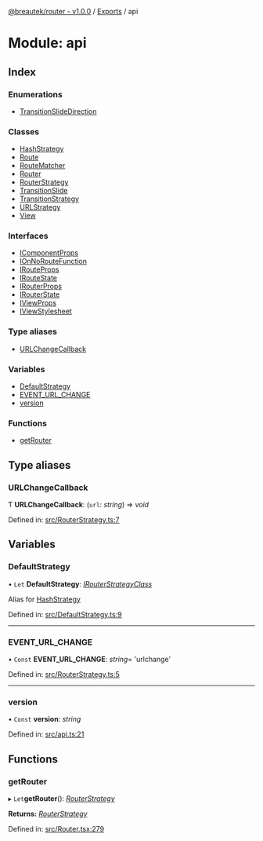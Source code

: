 [@breautek/router - v1.0.0](../README.md) / [Exports](../modules.md) / api

# Module: api

## Index

### Enumerations

* [TransitionSlideDirection](../enums/api.transitionslidedirection.md)

### Classes

* [HashStrategy](../classes/api.hashstrategy.md)
* [Route](../classes/api.route.md)
* [RouteMatcher](../classes/api.routematcher.md)
* [Router](../classes/api.router.md)
* [RouterStrategy](../classes/api.routerstrategy.md)
* [TransitionSlide](../classes/api.transitionslide.md)
* [TransitionStrategy](../classes/api.transitionstrategy.md)
* [URLStrategy](../classes/api.urlstrategy.md)
* [View](../classes/api.view.md)

### Interfaces

* [IComponentProps](../interfaces/api.icomponentprops.md)
* [IOnNoRouteFunction](../interfaces/api.ionnoroutefunction.md)
* [IRouteProps](../interfaces/api.irouteprops.md)
* [IRouteState](../interfaces/api.iroutestate.md)
* [IRouterProps](../interfaces/api.irouterprops.md)
* [IRouterState](../interfaces/api.irouterstate.md)
* [IViewProps](../interfaces/api.iviewprops.md)
* [IViewStylesheet](../interfaces/api.iviewstylesheet.md)

### Type aliases

* [URLChangeCallback](api.md#urlchangecallback)

### Variables

* [DefaultStrategy](api.md#defaultstrategy)
* [EVENT\_URL\_CHANGE](api.md#event_url_change)
* [version](api.md#version)

### Functions

* [getRouter](api.md#getrouter)

## Type aliases

### URLChangeCallback

Ƭ **URLChangeCallback**: (`url`: *string*) => *void*

Defined in: [src/RouterStrategy.ts:7](https://github.com/breautek/router/blob/d7a4785/src/RouterStrategy.ts#L7)

## Variables

### DefaultStrategy

• `Let` **DefaultStrategy**: [*IRouterStrategyClass*](../interfaces/irouterstrategyclass.irouterstrategyclass-1.md)

Alias for [HashStrategy](../classes/api.hashstrategy.md)

Defined in: [src/DefaultStrategy.ts:9](https://github.com/breautek/router/blob/d7a4785/src/DefaultStrategy.ts#L9)

___

### EVENT\_URL\_CHANGE

• `Const` **EVENT\_URL\_CHANGE**: *string*= 'urlchange'

Defined in: [src/RouterStrategy.ts:5](https://github.com/breautek/router/blob/d7a4785/src/RouterStrategy.ts#L5)

___

### version

• `Const` **version**: *string*

Defined in: [src/api.ts:21](https://github.com/breautek/router/blob/d7a4785/src/api.ts#L21)

## Functions

### getRouter

▸ `Let`**getRouter**(): [*RouterStrategy*](../classes/routerstrategy.routerstrategy-1.md)

**Returns:** [*RouterStrategy*](../classes/routerstrategy.routerstrategy-1.md)

Defined in: [src/Router.tsx:279](https://github.com/breautek/router/blob/d7a4785/src/Router.tsx#L279)
